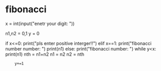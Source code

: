 # fibonacci 
x = int(input("enetr your digit: "))

n1,n2 = 0,1
y = 0

if x<=0:
    print("pls enter positive interger!!")
elif x==1:
    print("fibonacci number number: ")
    print(n1)
else:
    print("fibonacci number: ")
    while y<x:
        print(n1)
        nth = n1+n2
        n1 = n2
        n2 = nth

        y+=1



